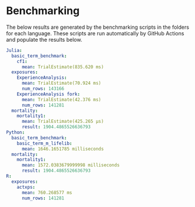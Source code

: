 # Benchmarking 

The below results are generated by the benchmarking scripts in the folders for each language. These scripts are run automatically by GitHub Actions and populate the results below. 

```yaml 
Julia:
  basic_term_benchmark:
    cf1:
      mean: TrialEstimate(835.620 ms)
  exposures:
    ExperienceAnalysis:
      mean: TrialEstimate(70.924 ms)
      num_rows: 143166
    ExperienceAnalysis fork:
      mean: TrialEstimate(42.376 ms)
      num_rows: 141281
  mortality:
    mortality1:
      mean: TrialEstimate(425.265 μs)
      result: 1904.4865526636793
Python:
  basic_term_benchmark:
    basic_term_m_lifelib:
      mean: 1646.1651785 milliseconds
  mortality:
    mortality1:
      mean: 1572.0383679999998 milliseconds
      result: 1904.4865526636793
R:
  exposures:
    actxps:
      mean: 760.268577 ms
      num_rows: 141281
```